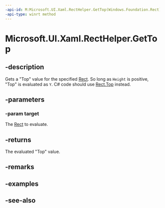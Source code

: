 ```yaml
---
-api-id: M:Microsoft.UI.Xaml.RectHelper.GetTop(Windows.Foundation.Rect)
-api-type: winrt method
---
```


<!-- Method syntax
public float GetTop(Windows.Foundation.Rect target)
-->

# Microsoft.UI.Xaml.RectHelper.GetTop

## -description

Gets a "Top" value for the specified [Rect](/uwp/api/windows.foundation.rect). So long as `Height` is positive, "Top" is evaluated as `Y`. C# code should use [Rect.Top](/dotnet/api/windows.foundation.rect.top) instead.

## -parameters

### -param target

The [Rect](/uwp/api/windows.foundation.rect) to evaluate.

## -returns

The evaluated "Top" value.

## -remarks

## -examples

## -see-also
